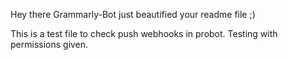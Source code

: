 Hey there Grammarly-Bot just beautified your readme file ;) 

 

This is a test file to check push webhooks in probot. Testing with permissions given.